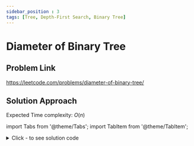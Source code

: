 ```yaml
---
sidebar_position : 3
tags: [Tree, Depth-First Search, Binary Tree]
---
```


#  Diameter of Binary Tree

## Problem Link
https://leetcode.com/problems/diameter-of-binary-tree/

## Solution Approach

Expected Time complexity: $O(n)$

import Tabs from '@theme/Tabs';
import TabItem from '@theme/TabItem';

<details><summary>Click - to see solution code</summary>

<Tabs>
<TabItem value="cpp" label="C++">

```cpp
class Solution {
    int ans;
    map<TreeNode*, int> mp;

   public:
    void traverse(TreeNode* root) {
        if (!root) return;
        traverse(root->left);
        traverse(root->right);
        int dist = 0;
        mp[root] = 0;
        if (root->left) {
            dist += mp[root->left] + 1;
            mp[root] = mp[root->left] + 1;
        }
        if (root->right) {
            dist += mp[root->right] + 1;
            mp[root] = max(mp[root], mp[root->right] + 1);
        }
        ans = max(ans, dist);
    }

    int diameterOfBinaryTree(TreeNode* root) {
        ans = 0;
        traverse(root);
        return ans;
    }
};
```
</TabItem>
</Tabs>

</details>
